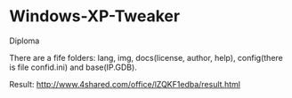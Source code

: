# Windows-XP-Tweaker
Diploma


There are a fife folders: lang, img, docs(license, author, help), config(there is file confid.ini) and base(IP.GDB).

Result:
http://www.4shared.com/office/lZQKF1edba/result.html
